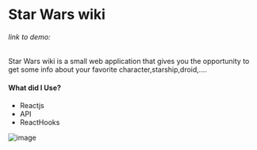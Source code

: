 # Star Wars wiki

###### link to demo: 

Star Wars wiki is a small web application that gives you the opportunity to get some info about your favorite character,starship,droid,....

#### What did I Use?

- Reactjs
- API
- ReactHooks


![image](https://user-images.githubusercontent.com/57799560/104451270-969e8980-55a1-11eb-863a-4859d2f5ba8e.png)
